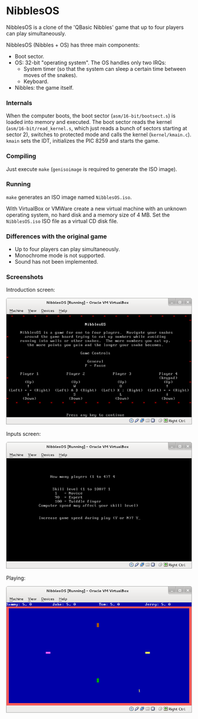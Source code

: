 NibblesOS
=========

NibblesOS is a clone of the 'QBasic Nibbles' game that up to four players can play simultaneously.

NibblesOS (Nibbles + OS) has three main components:
* Boot sector.
* OS: 32-bit "operating system".
 The OS handles only two IRQs:
  * System timer (so that the system can sleep a certain time between moves of the snakes).
  * Keyboard.
* Nibbles: the game itself.


### Internals
When the computer boots, the boot sector (`asm/16-bit/bootsect.s`) is loaded into memory and executed. The boot sector reads the kernel (`asm/16-bit/read_kernel.s`, which just reads a bunch of sectors starting at sector 2), switches to protected mode and calls the kernel (`kernel/kmain.c`). `kmain` sets the IDT, initializes the PIC 8259 and starts the game.


### Compiling
Just execute `make` (`genisoimage` is required to generate the ISO image).


### Running
`make` generates an ISO image named `NibblesOS.iso`.

With VirtualBox or VMWare create a new virtual machine with an unknown operating system, no hard disk and a memory size of 4 MB. Set the `NibblesOS.iso` ISO file as a virtual CD disk file.



### Differences with the original game
* Up to four players can play simultaneously.
* Monochrome mode is not supported.
* Sound has not been implemented.


### Screenshots
Introduction screen:

![alt text](https://github.com/guidoreina/nibblesos/raw/master/screenshots/intro.png "Introduction screen")

Inputs screen:

![alt text](https://github.com/guidoreina/nibblesos/raw/master/screenshots/inputs.png "Introduction screen")

Playing:

![alt text](https://github.com/guidoreina/nibblesos/raw/master/screenshots/playing.png "Introduction screen")
